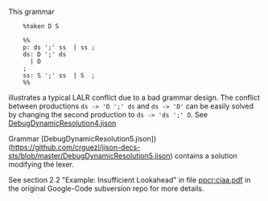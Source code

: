 This grammar 

        %token D S

        %%
        p: ds ';' ss  | ss ;
        ds: D ';' ds    
          | D  
        ;
        ss: S ';' ss  | S  ;
        %% 

illustrates a typical LALR conflict due to a 
bad grammar design. The conflict between productions `ds -> 'D ';' ds`
and `ds -> 'D'` can be easily solved by changing the second production
to  `ds -> 'ds ';' D`. See [DebugDynamicResolution4.jison](https://github.com/crguezl/jison-decs-sts/blob/master/DebugDynamicResolution4.jison)

Grammar [DebugDynamicResolution5.jison])(https://github.com/crguezl/jison-decs-sts/blob/master/DebugDynamicResolution5.jison) contains a solution modifying the lexer.

See section 2.2 "Example: Insufficient Lookahead" in file 
[ppcr:ciaa.pdf](https://code.google.com/p/grammar-repository/source/checkout) in the original Google-Code subversion repo for 
more details.
